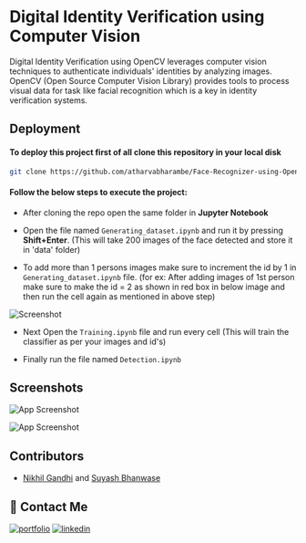 
# Digital Identity Verification using Computer Vision

Digital Identity Verification using OpenCV leverages computer vision techniques to authenticate individuals' identities by analyzing images. OpenCV (Open Source Computer Vision Library) provides tools to process visual data for task like facial recognition which is a key in identity verification systems.


## Deployment

#### To deploy this project first of all clone this repository in your local disk

```bash
git clone https://github.com/atharvabharambe/Face-Recognizer-using-OpenCV.git
```

#### Follow the below steps to execute the project:

- After cloning the repo open the same folder in **Jupyter Notebook**

- Open the file named `Generating_dataset.ipynb` and run it by pressing **Shift+Enter**. (This will take 200 images of the face detected and store it in 'data' folder)

- To add more than 1 persons images make sure to increment the id by 1 in `Generating_dataset.ipynb` file. (for ex: After adding images of 1st person make sure to make the id = 2 as shown in red box in below image and then run the cell again as mentioned in above step)

![Screenshot](https://github.com/user-attachments/assets/c32881d5-348c-4153-af93-743dfe6348d1)


- Next Open the `Training.ipynb` file and run every cell (This will train the classifier as per your images and id's) 

- Finally run the file named `Detection.ipynb` 

## Screenshots

![App Screenshot](https://github.com/user-attachments/assets/aafb16b3-0cbe-40df-82dc-58e18f4af9df)

![App Screenshot](https://github.com/user-attachments/assets/c9c4d4da-5800-4351-ad14-b208347a6ccb)


## Contributors

- [Nikhil Gandhi](https://github.com/nikhilgandhi08) and [Suyash Bhanwase](https://github.com/BhanwaseSuyash)


## 🔗 Contact Me
[![portfolio](https://img.shields.io/badge/my_portfolio-000?style=for-the-badge&logo=ko-fi&logoColor=white)](https://atharvabharambe.netlify.app/)
[![linkedin](https://img.shields.io/badge/linkedin-0A66C2?style=for-the-badge&logo=linkedin&logoColor=white)](https://in.linkedin.com/in/atharva-bharambe-715833281)
